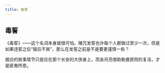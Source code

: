 ```yaml
---
title: 毒誓
---
```


## 毒誓

《毒誓》——这个名词本身就很可怕。赌咒发誓也许每个人都做过至少一次，但是如果违誓之后“报应不爽”，那么在发誓之前是不是要更谨慎一些？

报应的故事情节只是应在那个长安的大侠身上，而金月亮借助勒曼医院的复活，才是匪夷所思。